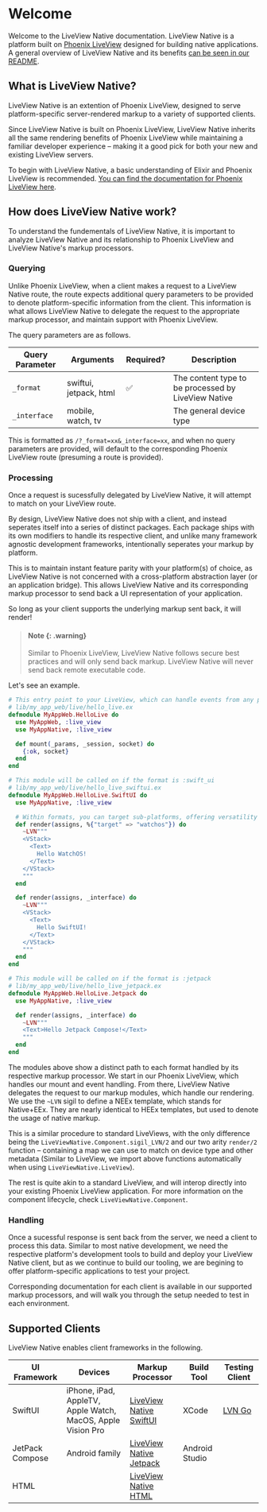 # Welcome

Welcome to the LiveView Native documentation. LiveView Native is a platform built on
[Phoenix LiveView](https://github.com/phoenixframework/phoenix_live_view) designed for
building native applications. A general overview of LiveView Native and its benefits
[can be seen in our README](https://github.com/live_view_native/live_view_native).

## What is LiveView Native?

LiveView Native is an extention of Phoenix LiveView, designed to serve
platform-specific server-rendered markup to a variety of supported clients.

Since LiveView Native is built on Phoenix LiveView, LiveView Native inherits all
the same rendering benefits of Phoenix LiveView while maintaining a familiar developer
experience – making it a good pick for both your new and existing LiveView servers.

To begin with LiveView Native, a basic understanding of Elixir and Phoenix LiveView
is recommended. [You can find the documentation for Phoenix LiveView here](https://hexdocs.pm/phoenix_live_view/welcome.html).

## How does LiveView Native work?

To understand the fundementals of LiveView Native, it is important to analyze LiveView Native
and its relationship to Phoenix LiveView and LiveView Native's markup processors.

### Querying

Unlike Phoenix LiveView, when a client makes a request to a LiveView Native route, the route expects additional query
parameters to be provided to denote platform-specific information from the client. This information is what allows
LiveView Native to delegate the request to the appropriate markup processor, and
maintain support with Phoenix LiveView.

The query parameters are as follows.

| Query Parameter | Arguments                | Required? | Description                                            |
|-----------------|--------------------------|-----------|--------------------------------------------------------|
| `_format`       | swiftui, jetpack, html   | ✅        | The content type to be processed by LiveView Native    |
| `_interface`    | mobile, watch, tv        |           | The general device type                                |

This is formatted as `/?_format=xx&_interface=xx`, and when no query parameters are provided,
will default to the corresponding Phoenix LiveView route (presuming a route is provided).

### Processing

Once a request is sucessfully delegated by LiveView Native, it will attempt to match on your LiveView route.

By design, LiveView Native does not ship with a client, and instead seperates
itself into a series of distinct packages. Each package ships with its own modifiers to handle its respective client,
and unlike many framework agnostic development frameworks, intentionally seperates your markup by platform.

This is to maintain instant feature parity with your platform(s) of choice, as LiveView Native is not concerned with
a cross-platform abstraction layer (or an application bridge). This allows LiveView Native and its corresponding markup processor
to send back a UI representation of your application.

So long as your client supports the underlying markup sent back, it will render!

> #### Note {: .warning}
> Similar to Phoenix LiveView, LiveView Native follows secure best practices and will only send back markup.
> LiveView Native will never send back remote executable code.

Let's see an example.

```elixir
# This entry point to your LiveView, which can handle events from any platform
# lib/my_app_web/live/hello_live.ex
defmodule MyAppWeb.HelloLive do
  use MyAppWeb, :live_view
  use MyAppNative, :live_view

  def mount(_params, _session, socket) do
    {:ok, socket}
  end
end

# This module will be called on if the format is :swift_ui
# lib/my_app_web/live/hello_live_swiftui.ex
defmodule MyAppWeb.HelloLive.SwiftUI do
  use MyAppNative, :live_view

  # Within formats, you can target sub-platforms, offering versatility in your views
  def render(assigns, %{"target" => "watchos"}) do
    ~LVN"""
    <VStack>
      <Text>
        Hello WatchOS!
      </Text>
    </VStack>
    """
  end

  def render(assigns, _interface) do
    ~LVN"""
    <VStack>
      <Text>
        Hello SwiftUI!
      </Text>
    </VStack>
    """
  end
end

# This module will be called on if the format is :jetpack
# lib/my_app_web/live/hello_live_jetpack.ex
defmodule MyAppWeb.HelloLive.Jetpack do
  use MyAppNative, :live_view

  def render(assigns, _interface) do
    ~LVN"""
    <Text>Hello Jetpack Compose!</Text>
    """
  end
end
```

The modules above show a distinct path to each format handled by its respective markup processor.
We start in our Phoenix LiveView, which handles our mount and event handling. From there, LiveView Native
delegates the request to our markup modules, which handle our rendering. We use the `~LVN` sigil to define a
NEEx template, which stands for Native+EEx. They are nearly identical to HEEx templates, but used to denote
the usage of native markup.

This is a similar procedure to standard LiveViews, with the only difference being the `LiveViewNative.Component.sigil_LVN/2` and our two arity
`render/2` function – containing a map we can use to match on device type and other metadata (Similar
to LiveView, we import above functions automatically when using `LiveViewNative.LiveView`).

The rest is quite akin to a standard LiveView, and will interop directly into your existing Phoenix LiveView
application. For more information on the component lifecycle, check `LiveViewNative.Component`.

### Handling

Once a sucessful response is sent back from the server, we need a client to process this data.
Similar to most native development, we need the respective platform's development tools to build and deploy
your LiveView Native client, but as we continue to build our tooling, we are begining to offer platform-specific applications
to test your project.

Corresponding documentation for each client is available in our supported markup processors, and will walk you through
the setup needed to test in each environment.

## Supported Clients

LiveView Native enables client frameworks in the following.

| UI Framework     | Devices                                                     | Markup Processor                                                                      | Build Tool     | Testing Client                                              |
|------------------|-------------------------------------------------------------|---------------------------------------------------------------------------------------|----------------|-------------------------------------------------------------|
| SwiftUI          | iPhone, iPad, AppleTV, Apple Watch, MacOS, Apple Vision Pro | [LiveView Native SwiftUI](https://github.com/liveview-native/liveview-client-swiftui) | XCode          | [LVN Go](https://apps.apple.com/us/app/lvn-go/id6614695506) |
| JetPack Compose  | Android family                                              | [LiveView Native Jetpack](https://github.com/liveview-native/liveview-client-jetpack) | Android Studio |                                                             |
| HTML             |                                                             | [LiveView Native HTML](https://github.com/liveview-native/liveview-client-html)       |                |                                                             |

